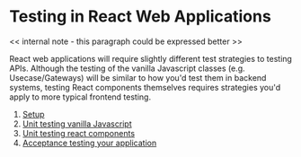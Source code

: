 # Testing in React Web Applications

<< internal note - this paragraph could be expressed better >>

React web applications will require slightly different test strategies to testing APIs.
Although the testing of the vanilla Javascript classes (e.g. Usecase/Gateways) will be
similar to how you'd test them in backend systems, testing React components themselves
requires strategies you'd apply to more typical frontend testing.

1. [Setup](./setup.md)
2. [Unit testing vanilla Javascript](./vanilla.md)
3. [Unit testing react components](./components.md)
4. [Acceptance testing your application](./acceptance.md)
